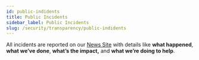 ```yaml
---
id: public-indidents
title: Public Incidents
sidebar_label: Public Incidents
slug: /security/transparency/public-indidents
---
```


All incidents are reported on our [News Site](https://news.fluidattacks.com/?label=15603)
with details like **what happened**, **what we’ve done**, **what’s the impact,** and
**what we’re doing to help**.
